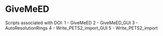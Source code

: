 # GiveMeED
Scripts associated with DOI: 
  1 - GiveMeED
  2 - GiveMeED_GUI
  3 - AutoResolutionRings
  4 - Write_PETS2_import_GUI
  5 - Write_PETS2_import
